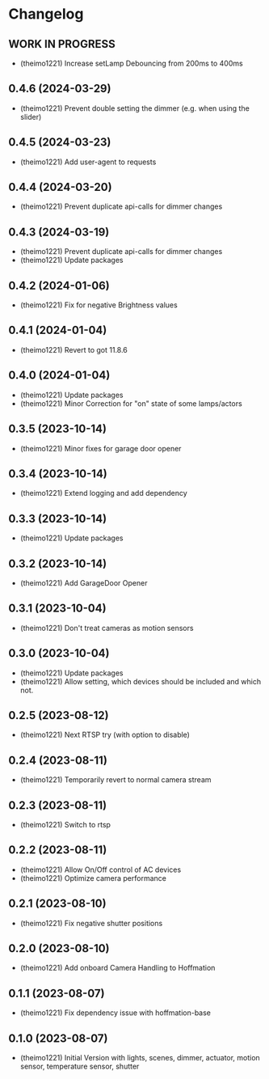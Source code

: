 # Changelog

<!--
  Placeholder for the next version (at the beginning of the line):
  ## **WORK IN PROGRESS**
  * (theimo1221) Update packages
-->
## **WORK IN PROGRESS**
* (theimo1221) Increase setLamp Debouncing from 200ms to 400ms
## 0.4.6 (2024-03-29)
* (theimo1221) Prevent double setting the dimmer (e.g. when using the slider)

## 0.4.5 (2024-03-23)
* (theimo1221) Add user-agent to requests

## 0.4.4 (2024-03-20)
* (theimo1221) Prevent duplicate api-calls for dimmer changes

## 0.4.3 (2024-03-19)

* (theimo1221) Prevent duplicate api-calls for dimmer changes
* (theimo1221) Update packages

## 0.4.2 (2024-01-06)

* (theimo1221) Fix for negative Brightness values

## 0.4.1 (2024-01-04)

* (theimo1221) Revert to got 11.8.6

## 0.4.0 (2024-01-04)

* (theimo1221) Update packages
* (theimo1221) Minor Correction for "on" state of some lamps/actors

## 0.3.5 (2023-10-14)

* (theimo1221) Minor fixes for garage door opener

## 0.3.4 (2023-10-14)

* (theimo1221) Extend logging and add dependency

## 0.3.3 (2023-10-14)

* (theimo1221) Update packages

## 0.3.2 (2023-10-14)

* (theimo1221) Add GarageDoor Opener

## 0.3.1 (2023-10-04)

* (theimo1221) Don't treat cameras as motion sensors

## 0.3.0 (2023-10-04)

* (theimo1221) Update packages
* (theimo1221) Allow setting, which devices should be included and which not.

## 0.2.5 (2023-08-12)

* (theimo1221) Next RTSP try (with option to disable)

## 0.2.4 (2023-08-11)

* (theimo1221) Temporarily revert to normal camera stream

## 0.2.3 (2023-08-11)

* (theimo1221) Switch to rtsp

## 0.2.2 (2023-08-11)

* (theimo1221) Allow On/Off control of AC devices
* (theimo1221) Optimize camera performance

## 0.2.1 (2023-08-10)

* (theimo1221) Fix negative shutter positions

## 0.2.0 (2023-08-10)

* (theimo1221) Add onboard Camera Handling to Hoffmation

## 0.1.1 (2023-08-07)

* (theimo1221) Fix dependency issue with hoffmation-base

## 0.1.0 (2023-08-07)

* (theimo1221) Initial Version with lights, scenes, dimmer, actuator, motion sensor, temperature sensor, shutter

